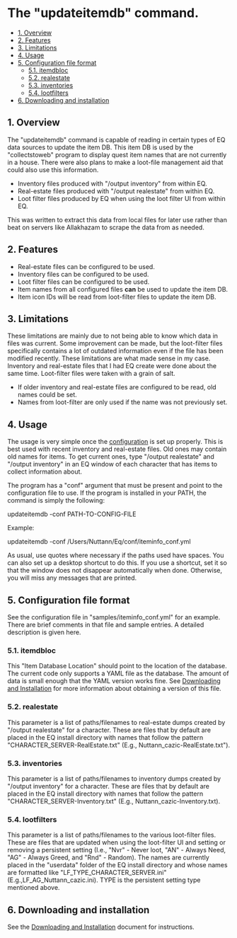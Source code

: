 # The "updateitemdb" command. <!-- omit in TOC -->

- [1. Overview](#1-overview)
- [2. Features](#2-features)
- [3. Limitations](#3-limitations)
- [4. Usage](#4-usage)
- [5. Configuration file format](#5-configuration-file-format)
  - [5.1. itemdbloc](#51-itemdbloc)
  - [5.2. realestate](#52-realestate)
  - [5.3. inventories](#53-inventories)
  - [5.4. lootfilters](#54-lootfilters)
- [6. Downloading and installation](#6-downloading-and-installation)

## 1. Overview

The "updateitemdb" command is capable of reading in certain types of EQ data
sources to update the item DB. This item DB is used by the "collectstoweb"
program to display quest item names that are not currently in a house. There
were also plans to make a loot-file management aid that could also use this
information.

- Inventory files produced with "/output inventory" from within EQ.
- Real-estate files produced with "/output realestate" from within EQ.
- Loot filter files produced by EQ when using the loot filter UI from within
  EQ.

This was written to extract this data from local files for later use rather than
beat on servers like Allakhazam to scrape the data from as needed.

## 2. Features

- Real-estate files can be configured to be used.
- Inventory files can be configured to be used.
- Loot filter files can be configured to be used.
- Item names from all configured files **can** be used to update the item DB.
- Item icon IDs will be read from loot-filter files to update the item DB.

## 3. Limitations

These limitations are mainly due to not being able to know which data in files
was current. Some improvement can be made, but the loot-filter files
specifically contains a lot of outdated information even if the file has been
modified recently. These limitations are what made sense in my case. Inventory
and real-estate files that I had EQ create were done about the same time.
Loot-filter files were taken with a grain of salt.

- If older inventory and real-estate files are configured to be read, old names
  could be set.
- Names from loot-filter are only used if the name was not previously set.

## 4. Usage

The usage is very simple once the [configuration](#configuration-file-format)
is set up properly. This is best used with recent inventory and real-estate
files. Old ones may contain old names for items. To get current ones,
type "/output realestate" and "/output inventory" in an EQ window of
each character that has items to collect information about.

The program has a "conf" argument that must be present and point to the
configuration file to use. If the program is installed in your PATH, the
command is simply the following:

updateitemdb -conf PATH-TO-CONFIG-FILE

Example:

updateitemdb -conf /Users/Nuttann/Eq/conf/iteminfo_conf.yml

As usual, use quotes where necessary if the paths used have spaces.  You can
also set up a desktop shortcut to do this. If you use a shortcut, set it so
that the window does not disappear automatically when done.  Otherwise, you
will miss any messages that are printed. 

## 5. Configuration file format

See the configuration file in "samples/iteminfo_conf.yml" for an example.
There are brief comments in that file and sample entries. A detailed
description is given here.

### 5.1. itemdbloc

This "Item Database Location" should point to the location of the database. The
current code only supports a YAML file as the database. The amount of data is
small enough that the YAML version works fine. See [Downloading and
Installation](./downloading.md) for more information about obtaining a
version of this file.

### 5.2. realestate

This parameter is a list of paths/filenames to real-estate dumps created by
"/output realestate" for a character. These are files that by default are
placed in the EQ install directory with names that follow the pattern
"CHARACTER_SERVER-RealEstate.txt" (E.g., Nuttann_cazic-RealEstate.txt").

### 5.3. inventories

This parameter is a list of paths/filenames to inventory dumps created by
"/output inventory" for a character. These are files that by default are placed
in the EQ install directory with names that follow the pattern
"CHARACTER_SERVER-Inventory.txt" (E.g., Nuttann_cazic-Inventory.txt).

### 5.4. lootfilters

This parameter is a list of paths/filenames to the various loot-filter files.
These are files that are updated when using the loot-filter UI and setting or
removing a persistent setting (I.e., "Nvr" - Never loot, "AN" - Always Need,
"AG" - Always Greed, and "Rnd" - Random). The names are currently placed in the
"userdata" folder of the EQ install directory and whose names are formatted like
"LF_TYPE_CHARACTER_SERVER.ini" (E.g.,LF_AG_Nuttann_cazic.ini). TYPE is the
persistent setting type mentioned above.

## 6. Downloading and installation

See the [Downloading and Installation](./downloading.md) document for instructions.

